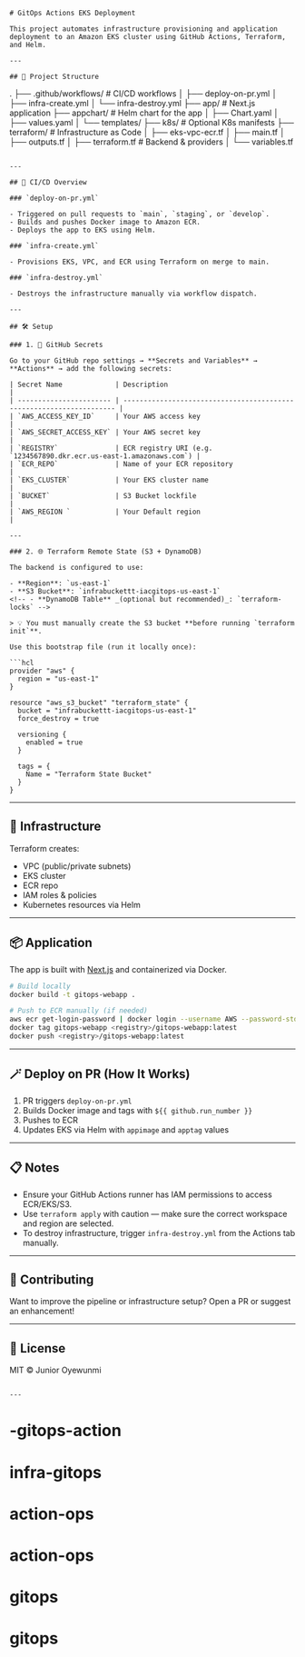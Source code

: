 ```
# GitOps Actions EKS Deployment

This project automates infrastructure provisioning and application deployment to an Amazon EKS cluster using GitHub Actions, Terraform, and Helm.

---

## 📁 Project Structure
```

.
├── .github/workflows/ # CI/CD workflows
│ ├── deploy-on-pr.yml
│ ├── infra-create.yml
│ └── infra-destroy.yml
├── app/ # Next.js application
├── appchart/ # Helm chart for the app
│ ├── Chart.yaml
│ ├── values.yaml
│ └── templates/
├── k8s/ # Optional K8s manifests
├── terraform/ # Infrastructure as Code
│ ├── eks-vpc-ecr.tf
│ ├── main.tf
│ ├── outputs.tf
│ ├── terraform.tf # Backend & providers
│ └── variables.tf

````

---

## 🚀 CI/CD Overview

### `deploy-on-pr.yml`

- Triggered on pull requests to `main`, `staging`, or `develop`.
- Builds and pushes Docker image to Amazon ECR.
- Deploys the app to EKS using Helm.

### `infra-create.yml`

- Provisions EKS, VPC, and ECR using Terraform on merge to main.

### `infra-destroy.yml`

- Destroys the infrastructure manually via workflow dispatch.

---

## 🛠️ Setup

### 1. 🔐 GitHub Secrets

Go to your GitHub repo settings → **Secrets and Variables** → **Actions** → add the following secrets:

| Secret Name             | Description                                                          |
| ----------------------- | -------------------------------------------------------------------- |
| `AWS_ACCESS_KEY_ID`     | Your AWS access key                                                  |
| `AWS_SECRET_ACCESS_KEY` | Your AWS secret key                                                  |
| `REGISTRY`              | ECR registry URI (e.g. `1234567890.dkr.ecr.us-east-1.amazonaws.com`) |
| `ECR_REPO`              | Name of your ECR repository                                          |
| `EKS_CLUSTER`           | Your EKS cluster name                                                |
| `BUCKET`                | S3 Bucket lockfile                                                   |
| `AWS_REGION `           | Your Default region                                                  |

---

### 2. 🌐 Terraform Remote State (S3 + DynamoDB)

The backend is configured to use:

- **Region**: `us-east-1`
- **S3 Bucket**: `infrabuckettt-iacgitops-us-east-1`
<!-- - **DynamoDB Table** _(optional but recommended)_: `terraform-locks` -->

> 💡 You must manually create the S3 bucket **before running `terraform init`**.

Use this bootstrap file (run it locally once):

```hcl
provider "aws" {
  region = "us-east-1"
}

resource "aws_s3_bucket" "terraform_state" {
  bucket = "infrabuckettt-iacgitops-us-east-1"
  force_destroy = true

  versioning {
    enabled = true
  }

  tags = {
    Name = "Terraform State Bucket"
  }
}
````

---

## 🧱 Infrastructure

Terraform creates:

- VPC (public/private subnets)
- EKS cluster
- ECR repo
- IAM roles & policies
- Kubernetes resources via Helm

---

## 📦 Application

The app is built with [Next.js](https://nextjs.org) and containerized via Docker.

```bash
# Build locally
docker build -t gitops-webapp .

# Push to ECR manually (if needed)
aws ecr get-login-password | docker login --username AWS --password-stdin <registry>
docker tag gitops-webapp <registry>/gitops-webapp:latest
docker push <registry>/gitops-webapp:latest
```

---

## 🪄 Deploy on PR (How It Works)

1. PR triggers `deploy-on-pr.yml`
2. Builds Docker image and tags with `${{ github.run_number }}`
3. Pushes to ECR
4. Updates EKS via Helm with `appimage` and `apptag` values

---

## 📋 Notes

- Ensure your GitHub Actions runner has IAM permissions to access ECR/EKS/S3.
- Use `terraform apply` with caution — make sure the correct workspace and region are selected.
- To destroy infrastructure, trigger `infra-destroy.yml` from the Actions tab manually.

---

## 🤝 Contributing

Want to improve the pipeline or infrastructure setup? Open a PR or suggest an enhancement!

---

## 📄 License

MIT © Junior Oyewunmi

```

---

```
# -gitops-action
# infra-gitops
# action-ops
# action-ops
# gitops
# gitops
